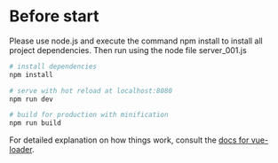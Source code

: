 # Before start
Please use node.js and execute the command npm install to install all project dependencies.
Then run using the node file server_001.js



``` bash
# install dependencies
npm install

# serve with hot reload at localhost:8080
npm run dev

# build for production with minification
npm run build
```

For detailed explanation on how things work, consult the [docs for vue-loader](http://vuejs.github.io/vue-loader).
